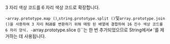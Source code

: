 3 자리 색상 코드를 6 자리 색상 코드로 확장합니다.

-`array.prototype.map ()`,`string.prototype.split ()`및`array.prototype.join ()을 사용하여 3 자리 RGB를 변환하기 위해 매핑 된 배열에 결합하여 16 진수 색상 코드를 6 자리 양식.
-`array.prototype.slice ()``는 한 번 추가되었으므로 String에서`#` '를 제거하는 데 사용됩니다.